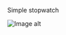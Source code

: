 Simple stopwatch

![Image alt](https://github.com/WildFlames/stopWatch/raw/master/image/resources/stopwatch.png)
